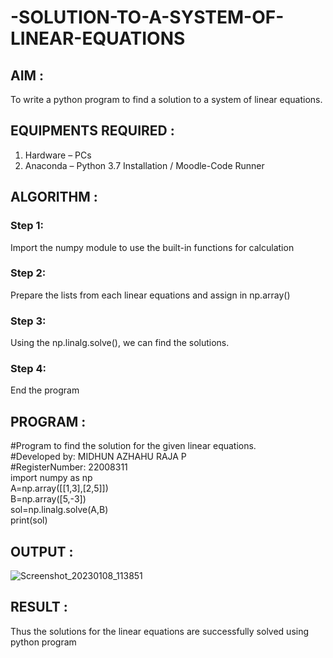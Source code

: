 # -SOLUTION-TO-A-SYSTEM-OF-LINEAR-EQUATIONS
## AIM :

To write a python program to find a solution to a system of linear equations.

## EQUIPMENTS REQUIRED :
1. 	Hardware – PCs  
2. 	Anaconda – Python 3.7 Installation / Moodle-Code Runner  

## ALGORITHM :  

### Step 1: 

Import the numpy module to use the built-in functions for calculation

### Step 2: 

Prepare the lists from each linear equations and assign in np.array()

### Step 3: 

Using the np.linalg.solve(), we can find the solutions.

### Step 4: 

End the program

## PROGRAM :


#Program to find the solution for the given linear equations.  
#Developed by: MIDHUN AZHAHU RAJA P  
#RegisterNumber: 22008311  
import numpy as np  
A=np.array([[1,3],[2,5]])  
B=np.array([5,-3])  
sol=np.linalg.solve(A,B)  
print(sol)  

## OUTPUT :

![Screenshot_20230108_113851](https://user-images.githubusercontent.com/118054670/211192161-4cf6434c-9ebb-4bc4-a0d5-1d5f90da578b.png)

## RESULT : 

Thus the solutions for the linear equations are successfully solved using python program

